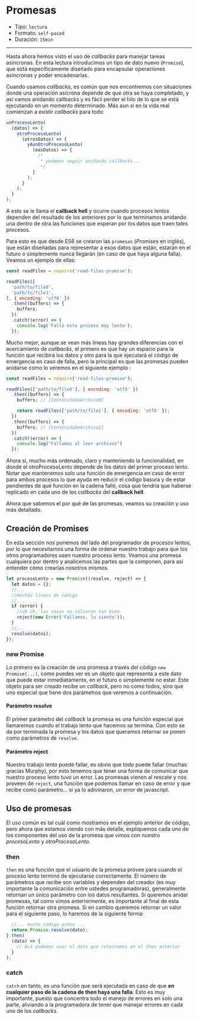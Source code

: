 # Promesas

* Tipo: `lectura`
* Formato: `self-paced`
* Duración: `15min`

***

Hasta ahora hemos visto el uso de _callbacks_ para manejar tareas asíncronas. En
esta lectura introducimos un tipo de dato nuevo (`Promise`), que está
específicamente diseñado para encapsular operaciones asíncronas y poder
encadenarlas.

Cuando usamos _callbacks_, es común que nos encontremos con situaciones donde
una operación asícrona depende de que otra se haya completado, y así vamos
anidando callbacks y es fácil perder el hilo de lo que se está
ejecutando en un momento determinado. Más aun si en la vida real comienzan a
existir *callbacks* para todo:

```js
unProcesoLento(
  (datos) => {
    otroProcesoLento(
      (otrosDatos) => {
        yAunOtroProcesoLento(
          (masDatos) => {
            /*
             * podemos seguir anidando callbacks...
             */
          }
        );
      }
    );
  }
);
```

A esto se le llama el **callback hell** y ocurre cuando procesos lentos dependen
del resultado de los anteriores por lo que terminamos anidando una dentro de
otra las funciones que esperan por los datos que traen tales procesos.

Para esto es que desde ES6 se crearon las `promesas` (*Promises* en inglés), que
están diseñadas para representar a esos datos que están, estarán en el futuro o
simplemente nunca llegarán (en caso de que haya alguna falla). Veamos un ejemplo
de ellas:

```js
const readFiles = require('read-files-promise');

readFiles([
  'path/to/file0',
  'path/to/file1',
], { encoding: 'utf8' })
  .then((buffers) => {
    buffers;
  })
  .catch((error) => {
    console.log('Falló este proceso muy lento');
  });
```

Mucho mejor, aunque se vean más lineas hay grandes diferencias con el
acercamiento de *callbacks*, el primero es que hay un espacio para la función
que recibirá los datos y otro para la que ejecutará el código de emergencia en
caso de falla, pero la principal es que las promesas pueden anidarse como lo
veremos en el siguiente ejemplo :

```js
const readFiles = require('read-files-promise');

readFiles(['path/to/file0'], { encoding: 'utf8' })
  .then((buffers) => {
    buffers; // [ContenidoDeArchivo0]

    return readFiles(['path/to/file1'], { encoding: 'utf8' });
  })
  .then((buffers) => {
    buffers; // [ContenidoDeArchivo1]
  })
  .catch((error) => {
    console.log("Fallamos al leer archivos")
  });
```

Ahora si, mucho más ordenado, claro y manteniendo la funcionalidad, en donde el
otroProcesoLento depende de los datos del primer proceso lento. Notar que
mantenemos solo una función de emergencia en caso de error para ambos procesos
lo que ayuda en reducir el código basura y de estar pendientes de qué función en
la cadena falló, cosa que tendría que haberse replicado en cada uno de los
*callbacks* del **callback hell**.

Ahora que sabemos el por qué de las promesas, veamos su creación y uso más
detallado.

## Creación de Promises

En esta sección nos ponemos del lado del programador de procesos lentos, por lo
que necesitamos una forma de ordenar nuestro trabajo para que los otros
programadores usen nuestro proceso lento. Veamos
una promesa cualquiera por dentro y analicemos las partes que la componen, para
así entender cómo crearlas nosotros mismos.

```js
let procesoLento = new Promise((resolve, reject) => {
  let datos = {};
  //...
  //muchas lineas de código
  //...
  if (error) {
    //uh oh, las cosas no salieron tan bien
    reject(new Error('Fallamos, lo siento'));
  }
  //...
  resolve(datos);
});
```

### new Promise

Lo primero es la creación de una promesa a través del código
`new Promise(...)`, como puedes ver es un objeto que representa a este dato
que puede estar inmediatamente, en el futuro o simplemente no estar. Este objeto
para ser creado recibe un *callback*, pero no como todos, sino que uno especial
que tiene dos parámetros que veremos a continuación.

#### Parámetro resolve

El primer parámetro del *callback* la promesa es una función especial que
llamaremos cuando el trabajo lento que hacemos se termina. Con esto se da por
terminada la promesa y los datos que queramos retornar se ponen como parámetros
de `resolve`.

#### Parámetro reject

Nuestro trabajo lento puede fallar, es obvio que todo puede fallar (muchas
gracias Murphy), por esto tenemos que tener una forma de comunicar que nuestro
proceso lento tuvo un error. Las promesas vienen al rescate y nos proveen de
`reject`, una función que podemos llamar en caso de error y que recibe como
parámetro... si ya lo adivinaron, un error de javascript.

## Uso de promesas

El uso común es tal cuál como mostramos en el ejemplo anterior de código, pero
ahora que estamos viendo con más detalle, expliquemos cada uno de los
componentes del uso de la promesa que vimos con nuestro _procesoLento_ y
_otroProcesoLento_.

### then

`then` es una función que el usuario de la promesa provee para cuando el proceso
lento terminó de ejecutarse correctamente. El número de parámetros que recibe
son variables y dependen del creador (es muy importante la comunicación entre
ustedes programadoras), generalmente retornan un único parámetro con los datos
resultantes.
Si queremos anidar promesas, tal como vimos anteriormente, es importante al
final de esta función retornar otra promesa. Si en cambio queremos retornar un
valor para el siguiente paso, lo haremos de la siguiente forma:

```js
  //... mucho código antes ...
  return Promise.resolve(dato);
}.then(
  (dato) => {
    // Acá podemos usar el dato que retornamos en el then anterior
  }
);
```

### catch

`catch` en tanto, es una función que será ejecutada en caso de que **en
cualquier paso de la cadena de then haya una falla**. Esto es muy importante,
puesto que concentra todo el manejo de errores en solo una parte, aliviando a la
programadora de tener que manejar errores en cada uno de los _callbacks_.
